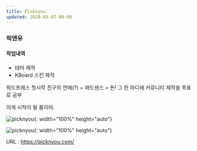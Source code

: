 ```yaml
---
title: Picknyou
updated: 2020-03-07 00:00
---
```


### 픽앤유
   
#### 작업내역
- 테마 제작
- KBoard 스킨 제작
   
워드프레스 첫시작
친구의 연애(?) + 애드센스 = 돈!
그 한 마디에
커뮤니티 제작을 목표로 공부

이게 시작이 될 줄이야.
   
![picknyou](https://github.com/project0210/project0210.github.io/blob/master/_posts/picknyou/001.png?raw=true){: width="100%" height="auto"}
   
![picknyou](https://github.com/project0210/project0210.github.io/blob/master/_posts/picknyou/002.png?raw=true){: width="100%" height="auto"}
   
URL : https://picknyou.com/
